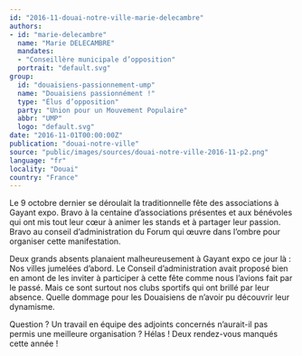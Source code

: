 ```yaml
---
id: "2016-11-douai-notre-ville-marie-delecambre"
authors:
- id: "marie-delecambre"
  name: "Marie DELECAMBRE"
  mandates: 
  - "Conseillère municipale d’opposition"
  portrait: "default.svg"
group:
  id: "douaisiens-passionnement-ump"
  name: "Douaisiens passionnément !"
  type: "Élus d’opposition"
  party: "Union pour un Mouvement Populaire"
  abbr: "UMP"
  logo: "default.svg"
date: "2016-11-01T00:00:00Z"
publication: "douai-notre-ville"
source: "public/images/sources/douai-notre-ville-2016-11-p2.png"
language: "fr"
locality: "Douai"
country: "France"
---
```


Le 9 octobre dernier se déroulait la traditionnelle fête des associations à Gayant expo.
Bravo à la centaine d’associations présentes et aux bénévoles qui ont mis tout leur cœur à animer les stands et à partager leur passion.
Bravo au conseil d’administration du Forum qui œuvre dans l’ombre pour organiser cette manifestation.

Deux grands absents planaient malheureusement à Gayant expo ce jour là :
Nos villes jumelées d’abord. Le Conseil d’administration avait proposé bien en amont de les inviter à participer à cette fête comme nous l’avions fait par le passé. Mais ce sont surtout nos clubs sportifs qui ont brillé par leur absence. Quelle dommage pour les Douaisiens de n’avoir pu découvrir leur dynamisme.

Question ? Un travail en équipe des adjoints concernés n’aurait-il pas permis une meilleure organisation ?
Hélas ! Deux rendez-vous manqués cette année !
